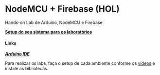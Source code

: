 # NodeMCU + Firebase (HOL)

Hands-on Lab de Arduino, NodeMCU e Firebase

**[Setup do seu sistema para os laboratórios](http://iotlabfiap.github.io)**

#### Links

***[Arduino IDE](https://www.arduino.cc/en/Main/Software)***

Para realizar os labs, faça o setup de cada ambiente conforme os [vídeos](http://iotlabfiap.github.io) e instale as bibliotecas. 
